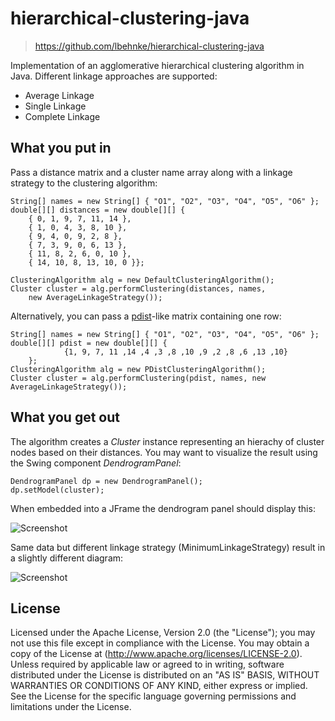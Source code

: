 hierarchical-clustering-java
============================

> https://github.com/lbehnke/hierarchical-clustering-java

Implementation of an agglomerative hierarchical clustering algorithm in Java. Different linkage approaches are supported:
* Average Linkage
* Single Linkage
* Complete Linkage

What you put in
---------------

Pass a distance matrix and a cluster name array along with a linkage strategy to the clustering algorithm:

    String[] names = new String[] { "O1", "O2", "O3", "O4", "O5", "O6" };
    double[][] distances = new double[][] { 
        { 0, 1, 9, 7, 11, 14 },
        { 1, 0, 4, 3, 8, 10 }, 
        { 9, 4, 0, 9, 2, 8 },
        { 7, 3, 9, 0, 6, 13 }, 
        { 11, 8, 2, 6, 0, 10 },
        { 14, 10, 8, 13, 10, 0 }};

    ClusteringAlgorithm alg = new DefaultClusteringAlgorithm();
    Cluster cluster = alg.performClustering(distances, names,
        new AverageLinkageStrategy());

Alternatively, you can pass a [pdist](http://www.mathworks.com/help/stats/pdist.html)-like matrix containing one row:

    String[] names = new String[] { "O1", "O2", "O3", "O4", "O5", "O6" };
    double[][] pdist = new double[][] {
				{1, 9, 7, 11 ,14 ,4 ,3 ,8 ,10 ,9 ,2 ,8 ,6 ,13 ,10}
		};
    ClusteringAlgorithm alg = new PDistClusteringAlgorithm();
    Cluster cluster = alg.performClustering(pdist, names, new AverageLinkageStrategy());

What you get out
----------------

The algorithm creates a *Cluster* instance representing an hierachy of cluster nodes based on their distances.
You may want to visualize the result using the Swing component *DendrogramPanel*:

    DendrogramPanel dp = new DendrogramPanel();
    dp.setModel(cluster);

When embedded into a JFrame the dendrogram panel should display this:

![Screenshot](https://raw.github.com/lbehnke/hierarchical-clustering-java/master/etc/screenshot1.png "Average linkage")

Same data but different linkage strategy (MinimumLinkageStrategy) result in a slightly different diagram:

![Screenshot](https://raw.github.com/lbehnke/hierarchical-clustering-java/master/etc/screenshot2.png "Minimum linkage")

License
-------
Licensed under the Apache License, Version 2.0 (the "License"); 
you may not use this file except in compliance with the License. 
You may obtain a copy of the License at (http://www.apache.org/licenses/LICENSE-2.0).
Unless required by applicable law or agreed to in writing, software distributed under the License is distributed on an "AS IS" BASIS, 
WITHOUT WARRANTIES OR CONDITIONS OF ANY KIND, either express or implied. 
See the License for the specific language governing permissions and limitations under the License.
